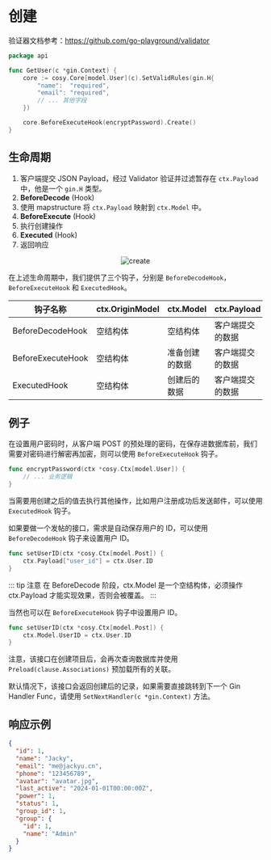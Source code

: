 # 创建

验证器文档参考：https://github.com/go-playground/validator

```go
package api

func GetUser(c *gin.Context) {
	core := cosy.Core[model.User](c).SetValidRules(gin.H{
		"name":  "required",
		"email": "required",
		// ... 其他字段
	})

	core.BeforeExecuteHook(encryptPassword).Create()
}
```

## 生命周期

1. 客户端提交 JSON Payload，经过 Validator 验证并过滤暂存在 `ctx.Payload` 中，他是一个 `gin.H` 类型。
2. **BeforeDecode** (Hook)
3. 使用 mapstructure 将 `ctx.Payload` 映射到 `ctx.Model` 中。
4. **BeforeExecute** (Hook)
5. 执行创建操作
6. **Executed** (Hook)
7. 返回响应

<div style="display: flex;justify-content: center;">
    <img src="/assets/create.png" alt="create" style="max-width: 600px"/>
</div>

在上述生命周期中，我们提供了三个钩子，分别是 `BeforeDecodeHook`，`BeforeExecuteHook` 和 `ExecutedHook`。

| 钩子名称              | ctx.OriginModel | ctx.Model | ctx.Payload |
|-------------------|-----------------|-----------|-------------|
| BeforeDecodeHook  | 空结构体            | 空结构体      | 客户端提交的数据    |
| BeforeExecuteHook | 空结构体            | 准备创建的数据   | 客户端提交的数据    |
| ExecutedHook      | 空结构体            | 创建后的数据    | 客户端提交的数据    |

## 例子
在设置用户密码时，从客户端 POST 的预处理的密码，在保存进数据库前，我们需要对密码进行解密再加密，则可以使用 `BeforeExecuteHook` 钩子。

```go
func encryptPassword(ctx *cosy.Ctx[model.User]) {
    // ... 业务逻辑
}
```

当需要用创建之后的值去执行其他操作，比如用户注册成功后发送邮件，可以使用 `ExecutedHook` 钩子。

如果要做一个发帖的接口，需求是自动保存用户的 ID，可以使用 `BeforeDecodeHook` 钩子来设置用户 ID。

```go
func setUserID(ctx *cosy.Ctx[model.Post]) {
    ctx.Payload["user_id"] = ctx.User.ID
}
```

::: tip 注意
在 BeforeDecode 阶段，ctx.Model 是一个空结构体，必须操作 ctx.Payload 才能实现效果，否则会被覆盖。
:::

当然也可以在 `BeforeExecuteHook` 钩子中设置用户 ID。
```go
func setUserID(ctx *cosy.Ctx[model.Post]) {
    ctx.Model.UserID = ctx.User.ID
}
```

注意，该接口在创建项目后，会再次查询数据库并使用 `Preload(clause.Associations)` 预加载所有的关联。

默认情况下，该接口会返回创建后的记录，如果需要直接跳转到下一个 Gin Handler Func，请使用 `SetNextHandler(c *gin.Context)` 方法。

## 响应示例

```json
{
  "id": 1,
  "name": "Jacky",
  "email": "me@jackyu.cn",
  "phone": "123456789",
  "avatar": "avatar.jpg",
  "last_active": "2024-01-01T00:00:00Z",
  "power": 1,
  "status": 1,
  "group_id": 1,
  "group": {
    "id": 1,
    "name": "Admin"
  }
}    
```